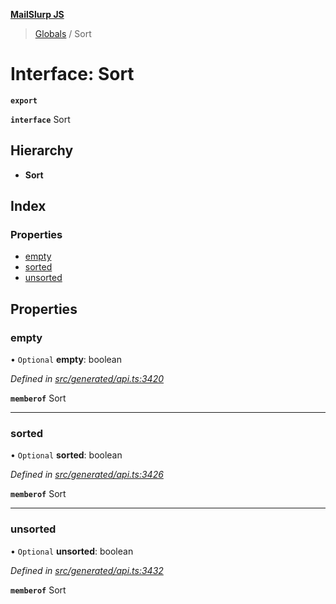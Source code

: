 **[MailSlurp JS](../README.md)**

> [Globals](../README.md) / Sort

# Interface: Sort

**`export`** 

**`interface`** Sort

## Hierarchy

* **Sort**

## Index

### Properties

* [empty](sort.md#empty)
* [sorted](sort.md#sorted)
* [unsorted](sort.md#unsorted)

## Properties

### empty

• `Optional` **empty**: boolean

*Defined in [src/generated/api.ts:3420](https://github.com/mailslurp/mailslurp-client/blob/359c034/src/generated/api.ts#L3420)*

**`memberof`** Sort

___

### sorted

• `Optional` **sorted**: boolean

*Defined in [src/generated/api.ts:3426](https://github.com/mailslurp/mailslurp-client/blob/359c034/src/generated/api.ts#L3426)*

**`memberof`** Sort

___

### unsorted

• `Optional` **unsorted**: boolean

*Defined in [src/generated/api.ts:3432](https://github.com/mailslurp/mailslurp-client/blob/359c034/src/generated/api.ts#L3432)*

**`memberof`** Sort
